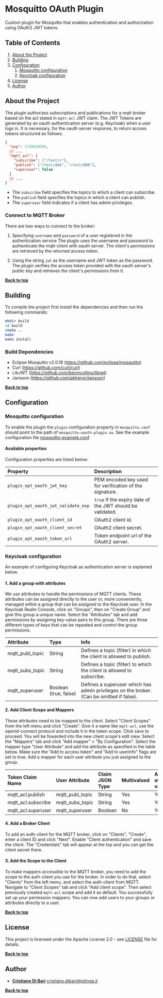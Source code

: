 # Mosquitto OAuth Plugin

Custom plugin for Mosquitto that enables authentication and authorization using OAuth2 JWT tokens.

## Table of Contents

1. [About the Project](#about-the-project)
2. [Building](#building)
3. [Configuration](#configuration)
   1. [Mosquitto configuration](#mosquitto-configuration)
   2. [Keycloak configuration](#keycloak-configuration)
4. [License](#license)
5. [Author](#author)

## About the Project

The plugin authorizes subscriptions and publications for a mqtt broker based on the acl stated in `mqtt-acl` JWT claim.
The JWT Tokens are generated by an oauth authentication server (e.g. Keycloak) when a user logs in.
It is necessary, for the oauth server response, to return access tokens structured as follows:

```json
{
  "exp": 1720520595,
  // ...
  "mqtt_acl": {
    "subscribe": ["/test/+"],
    "publish": ["/test/AAA", "/test/BBB"],
    "superuser": false
  }
  // ...
}
```

- The `subscribe` field specifies the topics to which a client can subscribe.
- The `publish` field specifies the topics in which a client can publish.
- The `superuser` field indicates if a client has admin privileges.

### Connect to MQTT Broker

There are two ways to connect to the broker:

1. Specifying `username` and `password` of a user registered in the authentication service
   The plugin uses the username and password to authenticate the mqtt-client with oauth server. The client's permissions are retrieved by the returned access token.

2. Using the string `jwt` as the username and JWT token as the password.
   The plugin verifies the access token provided with the oauth server's public key and retrieves the client's permissions from it.

**[Back to top](#table-of-contents)**

## Building

To compile the project first install the dependencies and then run the following commands:

```bash
mkdir build
cd build
cmake ..
make
make install
```

### Build Dependencies

- Eclipse Mosquitto v2.0.18 (https://github.com/eclipse/mosquitto)
- Curl (https://github.com/curl/curl)
- LibJWT (https://github.com/benmcollins/libjwt)
- Jansson (https://github.com/akheron/jansson)

**[Back to top](#table-of-contents)**

## Configuration

### Mosquitto configuration

To enable the plugin the `plugin` configuration property in `mosquitto.conf` should point to the path of `mosquitto-oauth-plugin.so`.
See the example configuration file [mosquitto-example.conf](mosquitto-example.conf).

#### Available properties

Configuration properties are listed below:

| Property                            | Description                                               |
| :---------------------------------- | :-------------------------------------------------------- |
| `plugin_opt_oauth_jwt_key`          | PEM encoded key used for verification of the signature.   |
| `plugin_opt_oauth_jwt_validate_exp` | `true` if the expiry date of the JWT should be validated. |
| `plugin_opt_oauth_client_id`        | OAuth2 client id.                                         |
| `plugin_opt_oauth_client_secret`    | OAuth2 client secret.                                     |
| `plugin_opt_oauth_token_url`        | Token endpoint url of the OAuth2 server.                  |

### Keycloak configuration

An example of configuring Keycloak as authentication server is explained below.

#### 1. Add a group with attributes

We use attributes to handle the permissions of MQTT clients. These attributes can be assigned directly to the user or, more conveniently, managed within a group that can be assigned to the Keycloak user.
In the Keycloak Realm Console, click on "Groups", then on "Create Group" and give this group a unique name. Select the "Attributes" tab and add permissions by assigning key-value pairs to this group.
There are three different types of keys that can be repeated and control the group permissions.

| Attribute       | Type                  | Info                                                                                     |
| :-------------- | :-------------------- | :--------------------------------------------------------------------------------------- |
| mqtt_publ_topic | String                | Defines a topic (filter) in which the client is allowed to publish.                      |
| mqtt_subs_topic | String                | Defines a topic (filter) to which the client is allowed to subscribe.                    |
| mqtt_superuser  | Boolean (true, false) | Defines a superuser which has admin privileges on the broker. (Can be omitted if false). |

#### 2. Add Client Scope and Mappers

These attributes need to be mapped to the client. Select "Client Scopes" from the left menu and click "Create". Give it a name like `mqtt-acl`, use the openid-connect protocol and include it in the token scope. Click save to proceed.
You will be fowarded into the new client scope's edit view. Select the "Mappers" tab and click "Add mapper" > "By Configuration".
Select the mapper type "User Attribute" and add the attribute as specified in the table below. Make sure the "Add to access token" and "Add to userinfo" flags are set to true.
Add a mapper for each user attribute you just assigned to the group.

| Token Claim Name   | User Attribute  | Claim JSON Type | Multivalued | Aggregate attribute values |
| :----------------- | :-------------- | :-------------- | :---------- | :------------------------- |
| mqtt_acl.publish   | mqtt_publ_topic | String          | Yes         | Yes                        |
| mqtt_acl.subscribe | mqtt_subs_topic | String          | Yes         | Yes                        |
| mqtt_acl.superuser | mqtt_superuser  | Boolean         | No          | Yes                        |

#### 4. Add a Broker Client

To add an auth-client for the MQTT broker, click on "Clients", "Create", enter a client ID and click "Next".
Enable "Client authentication" and save the client. The "Credentials" tab will appear at the top and you can get the client secret there.

#### 3. Add the Scope to the Client

To make mappers accessible to the MQTT broker, you need to add the scope to the auth-client you use for the broker.
In order to do that, select "Clients" from the left menu, and select the auth-client from MQTT. Navigate to "Client Scopes" tab and click "Add client scope". Then select previously created `mqtt-acl` scope and add it as default.
You successfully set up your permission mappers. You can now add users to your groups or attributes directly to a user.

**[Back to top](#table-of-contents)**

## License

This project is licensed under the Apache License 2.0 - see [LICENSE](LICENSE) file for details.

**[Back to top](#table-of-contents)**

## Author

- **[Cristiano Di Bari](https://github.com/cridiba)** [cristiano.dibari@iotinga.it](mailto:cristiano.dibari@iotinga.it)

**[Back to top](#table-of-contents)**
